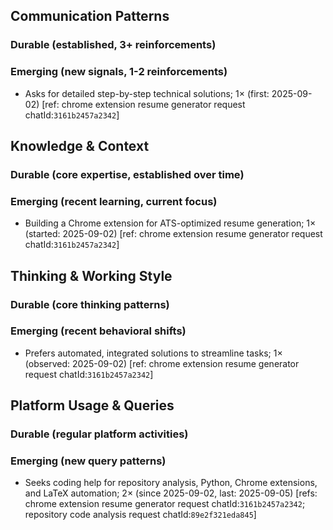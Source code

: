 ## Communication Patterns
### Durable (established, 3+ reinforcements)

### Emerging (new signals, 1-2 reinforcements)
- Asks for detailed step-by-step technical solutions; 1× (first: 2025-09-02) [ref: chrome extension resume generator request chatId:`3161b2457a2342`]

## Knowledge & Context
### Durable (core expertise, established over time)

### Emerging (recent learning, current focus)
- Building a Chrome extension for ATS-optimized resume generation; 1× (started: 2025-09-02) [ref: chrome extension resume generator request chatId:`3161b2457a2342`]

## Thinking & Working Style
### Durable (core thinking patterns)

### Emerging (recent behavioral shifts)
- Prefers automated, integrated solutions to streamline tasks; 1× (observed: 2025-09-02) [ref: chrome extension resume generator request chatId:`3161b2457a2342`]

## Platform Usage & Queries
### Durable (regular platform activities)

### Emerging (new query patterns)
- Seeks coding help for repository analysis, Python, Chrome extensions, and LaTeX automation; 2× (since 2025-09-02, last: 2025-09-05) [refs: chrome extension resume generator request chatId:`3161b2457a2342`; repository code analysis request chatId:`89e2f321eda845`]